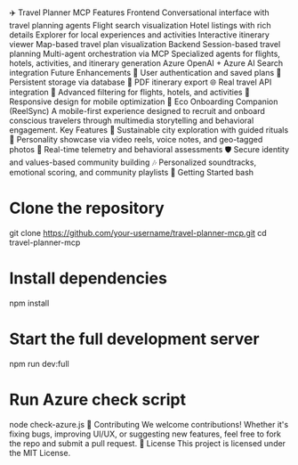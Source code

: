 ✈️ Travel Planner MCP
Features
Frontend
Conversational interface with travel planning agents
Flight search visualization
Hotel listings with rich details
Explorer for local experiences and activities
Interactive itinerary viewer
Map-based travel plan visualization
Backend
Session-based travel planning
Multi-agent orchestration via MCP
Specialized agents for flights, hotels, activities, and itinerary generation
Azure OpenAI + Azure AI Search integration
Future Enhancements
🔐 User authentication and saved plans
💾 Persistent storage via database
📄 PDF itinerary export
🌐 Real travel API integration
🧭 Advanced filtering for flights, hotels, and activities
📱 Responsive design for mobile optimization
📱 Eco Onboarding Companion (ReelSync)
A mobile-first experience designed to recruit and onboard conscious travelers through multimedia storytelling and behavioral engagement.
Key Features
🌿 Sustainable city exploration with guided rituals
🎥 Personality showcase via video reels, voice notes, and geo-tagged photos
📡 Real-time telemetry and behavioral assessments
🛡️ Secure identity and values-based community building
🎶 Personalized soundtracks, emotional scoring, and community playlists
🚀 Getting Started
bash
# Clone the repository
git clone https://github.com/your-username/travel-planner-mcp.git
cd travel-planner-mcp

# Install dependencies
npm install

# Start the full development server
npm run dev:full

# Run Azure check script
node check-azure.js
🤝 Contributing
We welcome contributions! Whether it's fixing bugs, improving UI/UX, or suggesting new features, feel free to fork the repo and submit a pull request.
📄 License
This project is licensed under the MIT License.
